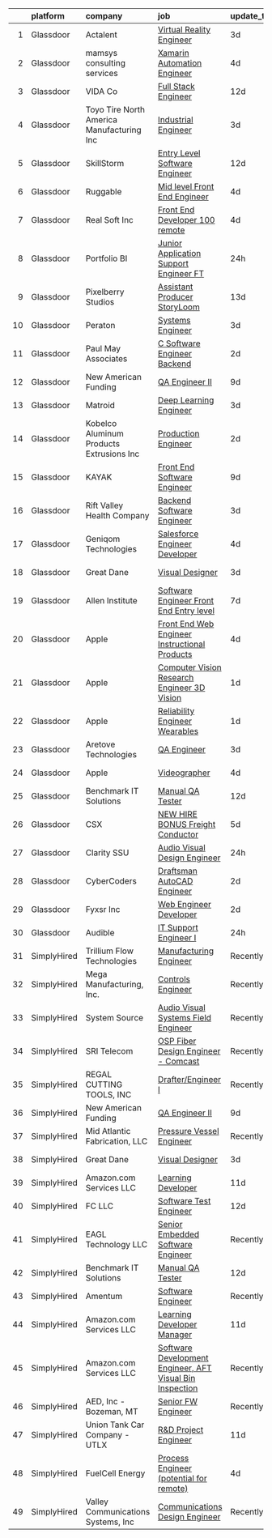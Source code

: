 

|    | platform    | company                                    | job                                                                                                                                                                                                                                                                                                                                                                                                                                                                                                                                                                                                                                                                                                                                                                                                                                                                                                                                                                                                                                                                                                                                                                                                                                                                                                                                                                                                                                                                    | update_time   | location           |
|---:|:------------|:-------------------------------------------|:-----------------------------------------------------------------------------------------------------------------------------------------------------------------------------------------------------------------------------------------------------------------------------------------------------------------------------------------------------------------------------------------------------------------------------------------------------------------------------------------------------------------------------------------------------------------------------------------------------------------------------------------------------------------------------------------------------------------------------------------------------------------------------------------------------------------------------------------------------------------------------------------------------------------------------------------------------------------------------------------------------------------------------------------------------------------------------------------------------------------------------------------------------------------------------------------------------------------------------------------------------------------------------------------------------------------------------------------------------------------------------------------------------------------------------------------------------------------------|:--------------|:-------------------|
|  1 | Glassdoor   | Actalent                                   | [Virtual Reality Engineer](https://www.glassdoor.com/partner/jobListing.htm?pos=112&ao=1110586&s=58&guid=00000181ec11f8938ef8dc76fab2d83e&src=GD_JOB_AD&t=SR&vt=w&ea=1&cs=1_8baabe8f&cb=1657523010173&jobListingId=1007991590234&cpc=0C139D4CAD5A6DB2&jrtk=3-0-1g7m13u6ah4cl801-1g7m13u6okf1h800-e123f93b03224335--6NYlbfkN0ChYVx_I3yfZ_JDY3EFoivtqvi_stwnZ_kRt8Dowt_l_d1ydueao4NE-oUleRJ4yhid_CeoFfmy6uQoSJcj1tXCzVNtvnLc8KfBv8JwlciI1hispA0U7IUYFh4NYyncA5WJuTYjsbIxaNJ1pZCkQp9upZVtdxCDAAOJmnCNqRCavlQoYQthpOGza9Vnw_VxhwMJ8bS8ukqGxldh1LLZQ7kJ1bAISYBnAiO_IwtD4DFGzVKnhCg765uWPGKf8xike2Y8dAgfPY4nAd7AikeSxPi6dGU6rrzOYHJJYhELI9Pex0FXTpneDJgjnZyJZdLmIAE8N9so2nXFDeEcCxKqs4cTG4rOZZ8Blm51RbQSFNgnZE41fuBhCJekPFG-RxGz9CPdKjeq9nufrYQs9GkOSI33Ho2fCHYoy29KqA4afleS3QjjBDn2JeRH1ZbWkyPXFic2W0tZdpYCxJYvbRsrroNkLWlax7lzOjjpIM0-9QxxVzdKOESbYeIJNHw-dpXU4fQPYIlG35ZTCQK6nYj63eVGauzMRuqiQ-ZG-4faEZ7kl0PzZXG-KKf0rZlRTdWO9Oxj38DLipJyE5yxgnKWJBrEWxB_0MPrPFrEThIUj0YL8N9ckcdKvhSYj9-Gw10fj6hckXQ1sXICftdcztgymdIb2V40A1Iz3wOkxozxFL980KGa6IlALMnLVRC88kCZEf__xOviUkAyG9BXzMhk_aKZ2TzYO-laNhvwxYeYKKUN9DEF3YUIIdqir4uE-iozTpw-NfkVTM7556cP1l7Ukm1z8zkYSMg3LZ3RDuFhnwLzZUQZJ1SeKXtdKuApDh_cI2A3g0ix7WIW98jJo9FWoPRTW4CosrwMYjGGb_siizC5qNgFSfIVo6VIEWQ5OWV_CZcuaq8_npb-9cWOX3PbCIV4AOd-Eq6siQrHZDyG2Up592QtEIc4zB88yalZz6HMS0XjIYV9RJFXmbpYF_AQOaGzxIUquVn4lIU%3D)                                                                                                      | 3d            | Chandler, AZ       |
|  2 | Glassdoor   | mamsys consulting services                 | [Xamarin Automation Engineer](https://www.glassdoor.com/partner/jobListing.htm?pos=128&ao=1136043&s=58&guid=00000181ec11f8938ef8dc76fab2d83e&src=GD_JOB_AD&t=SR&vt=w&ea=1&cs=1_a113b291&cb=1657523010174&jobListingId=1007987215763&jrtk=3-0-1g7m13u6ah4cl801-1g7m13u6okf1h800-03c781e898b2bafc-)                                                                                                                                                                                                                                                                                                                                                                                                                                                                                                                                                                                                                                                                                                                                                                                                                                                                                                                                                                                                                                                                                                                                                                      | 4d            | Remote             |
|  3 | Glassdoor   | VIDA   Co                                  | [Full Stack Engineer](https://www.glassdoor.com/partner/jobListing.htm?pos=129&ao=1136043&s=58&guid=00000181ec11f8938ef8dc76fab2d83e&src=GD_JOB_AD&t=SR&vt=w&ea=1&cs=1_8cb36d28&cb=1657523010174&jobListingId=1007968958775&jrtk=3-0-1g7m13u6ah4cl801-1g7m13u6okf1h800-8c90b941c32f8d07-)                                                                                                                                                                                                                                                                                                                                                                                                                                                                                                                                                                                                                                                                                                                                                                                                                                                                                                                                                                                                                                                                                                                                                                              | 12d           | Remote             |
|  4 | Glassdoor   | Toyo Tire North America Manufacturing Inc  | [Industrial Engineer](https://www.glassdoor.com/partner/jobListing.htm?pos=102&ao=1110586&s=58&guid=00000181ec11f8938ef8dc76fab2d83e&src=GD_JOB_AD&t=SR&vt=w&cs=1_6159a0cb&cb=1657523010171&jobListingId=1007990599138&cpc=7F406056C5176881&jrtk=3-0-1g7m13u6ah4cl801-1g7m13u6okf1h800-4adc6944c6a99d91--6NYlbfkN0Cl-bNrQm2eRcgXLaD9vg5hg3PouAjDOWYxFk61enuPWAtkepEELDygQjcIlNYezVOPZ1iphl-1L1Po-SWokCEEPimLC1zGTDGtPgmMSXoKKmFujUOZJ0BwkiCjhbd3q8F-_8RNDclAXAz_0J_ggvHHgO7fAQvggQnpAQTlbz16my4qZnEevQp1x_O5vd4cuZj1tcyCifAMwF8QcHbeVhch5GMF7h8igYCSMmbLnh_AtJcuv9RBfK60FykmxVdKwMaBq9qOtotnggLvEU7mFaYfy7Mg1S26QI-CnDQF35m81diEW1cMt1nDeyAGnO_sKfkfb3By_rmoooaP-RSC7WR5N9oHtcIyIlLldW34db1dtXgkbEHILoM_lAs0j6OBMwot0Gz1CsM2DjLkW90b7PFDJl6PIxBbqypxAd3zfiL9uog_Qsq12mcP43gyfi29sgb_9SiR1MQxaCBmXFqfLOvaraWaL8dmR5c%3D)                                                                                                                                                                                                                                                                                                                                                                                                                                                                                                                                                                                                                                                | 3d            | White, GA          |
|  5 | Glassdoor   | SkillStorm                                 | [Entry Level Software Engineer](https://www.glassdoor.com/partner/jobListing.htm?pos=106&ao=1110586&s=58&guid=00000181ec11f8938ef8dc76fab2d83e&src=GD_JOB_AD&t=SR&vt=w&cs=1_2c012d59&cb=1657523010171&jobListingId=1007968457747&cpc=5FEB1BEB8E14EF52&jrtk=3-0-1g7m13u6ah4cl801-1g7m13u6okf1h800-83f9f6b40d25ec2d--6NYlbfkN0Akpfp8SSZMfZN38QizqqtbOT4j-2RsCLW69coMAbJ8KQfsaYh2c5hjdHzxmKpQyo8SmWqQ_AqzpXp6FuZ-Lah931Eg5HMruilyeAThnzL5CX0amM9oCVp9Z-q9Ovx2y9pkyRvA4q7DQ_V4I7url_x8CJ006GSul6k2jLSHkh_OkNACjjOUeAPmM6Tj98p58omdfokMxyu0U_5cm9fQo4Tin1KQMDZsrtURXODWCt2ihNf1fIlDgz-TjTvSQ2tYshiNLEiwxdy55QUDSxKeK7q_i7IVjZtLjZ31qGmJvRHbUJANx5iQGH4w7jaYMe36S8r61S52LqvF4M4i2YtyIbVeB-d0kcrb77YvdP3eG3mpjWb05UxuqajchN7E8Rel-jZ3wVEVd03r_iIsbR-HFJt9VZo6IsFeJ1XlorKCfxCILMUM-NLPSfqIHg7-r5WYB4AyY9VF00BGCXWVb5TzTLHaP2WPLDZVgfogfZhy7zngv_8O_-YTkWfnHPdvuMcmFFtsly9hb2FScxH67wFU65M_os6-XlRkX5H4w84IIZmQqVRQtJ4O97bLVmQEF8StR_5EBO62sEZyAA%3D%3D)                                                                                                                                                                                                                                                                                                                                                                                                                                                                                                                        | 12d           | Dallas, TX         |
|  6 | Glassdoor   | Ruggable                                   | [Mid level Front End Engineer](https://www.glassdoor.com/partner/jobListing.htm?pos=123&ao=1136043&s=58&guid=00000181ec11f8938ef8dc76fab2d83e&src=GD_JOB_AD&t=SR&vt=w&ea=1&cs=1_6165febd&cb=1657523010174&jobListingId=1007987911037&jrtk=3-0-1g7m13u6ah4cl801-1g7m13u6okf1h800-defc157a3f64ba81-)                                                                                                                                                                                                                                                                                                                                                                                                                                                                                                                                                                                                                                                                                                                                                                                                                                                                                                                                                                                                                                                                                                                                                                     | 4d            | Los Angeles, CA    |
|  7 | Glassdoor   | Real Soft  Inc                             | [Front End Developer   100  remote](https://www.glassdoor.com/partner/jobListing.htm?pos=114&ao=1110586&s=58&guid=00000181ec11f8938ef8dc76fab2d83e&src=GD_JOB_AD&t=SR&vt=w&ea=1&cs=1_d7ade8b8&cb=1657523010173&jobListingId=1007987248350&cpc=2CAED5C921A5F994&jrtk=3-0-1g7m13u6ah4cl801-1g7m13u6okf1h800-06d8fc7f39379744--6NYlbfkN0DiQIiDHDK-hQubne5EGaja-6KWeX3s4TLCkt3ADUaSLMlLPfpfJJ3bm-5w7QVCX0i2qkG4ZCoAZBVi32g5pFCE2beQCaF78-mNhyuDkaHqqddfnm-46sh9bE1oSF1V_iPHGgwv5ZCpb4ahua7SpkRJpN71KWn2xtmz1MezwMJ5UgD10PTA4wxECbKd_8hQ41ccRsk7ttpRFZ7U8Oihff4FJWPV_tJ6g28Ar5tltr1BucYKfMEjZpnh7CWGGA9rwpfYvQjc57JWnGPDVqHUKsQE_JfWZHHV2zf6lrmC646LofgfamuszJTdXSSJzAux-vVW_3uxrMGYylfSse1oTc-HomYKVcOaY_Pv8md4aTwCMX_GuP0E_BV3xc3pKAqGCsmJNon4MAfNA_lAnyJUChKK6Wrp67ZiRWCuPFaBpaZtlnSrzCQ2WXvj5uPikSydOP9pbnNGOUIDDijfxVo8RfdK6xkKyycdwLlYrA2lGcdP3FeIDsOCNdQpNKCtlwXJT8GuYMzXBmvUkAceJTObqg5w)                                                                                                                                                                                                                                                                                                                                                                                                                                                                                                                                                                           | 4d            | Remote             |
|  8 | Glassdoor   | Portfolio BI                               | [Junior Application Support Engineer  FT ](https://www.glassdoor.com/partner/jobListing.htm?pos=120&ao=1136043&s=58&guid=00000181ec11f8938ef8dc76fab2d83e&src=GD_JOB_AD&t=SR&vt=w&ea=1&cs=1_7783820b&cb=1657523010173&jobListingId=1007994991873&jrtk=3-0-1g7m13u6ah4cl801-1g7m13u6okf1h800-0b880fc049358e4f-)                                                                                                                                                                                                                                                                                                                                                                                                                                                                                                                                                                                                                                                                                                                                                                                                                                                                                                                                                                                                                                                                                                                                                         | 24h           | Remote             |
|  9 | Glassdoor   | Pixelberry Studios                         | [Assistant Producer  StoryLoom ](https://www.glassdoor.com/partner/jobListing.htm?pos=127&ao=1136043&s=58&guid=00000181ec11f8938ef8dc76fab2d83e&src=GD_JOB_AD&t=SR&vt=w&ea=1&cs=1_8dd1fae8&cb=1657523010174&jobListingId=1007966711606&jrtk=3-0-1g7m13u6ah4cl801-1g7m13u6okf1h800-a26092c73696c4af-)                                                                                                                                                                                                                                                                                                                                                                                                                                                                                                                                                                                                                                                                                                                                                                                                                                                                                                                                                                                                                                                                                                                                                                   | 13d           | Mountain View, CA  |
| 10 | Glassdoor   | Peraton                                    | [Systems Engineer](https://www.glassdoor.com/partner/jobListing.htm?pos=103&ao=1110586&s=58&guid=00000181ec11f8938ef8dc76fab2d83e&src=GD_JOB_AD&t=SR&vt=w&cs=1_31987478&cb=1657523010171&jobListingId=1007991155807&cpc=1FDE87803EF93CD3&jrtk=3-0-1g7m13u6ah4cl801-1g7m13u6okf1h800-655da623406d878e--6NYlbfkN0Cx7R8OmodZU4Ze4hnUhR0Myw3_voyDLMHXumN7ynSuTrXceT3foN28OOGtcbbQ_75BWAlkeMwKsw3-l7JQYt0fteEVPKwajA_3C_kwtj79jworl9_IuSvAxfU22hH8GpOlFP1R7Kyg386PmHepfK5VYCF7arZ9uIB6rlSKjPbICzDEfnw7HCFiDZ4OkBlp6wEOP0gtRjhNTQWbeoGUM-iVO57siNctzPrjfvPQGPibdA-XuCKmCLbGa29nwyDfaUN0R_3RdR8YIyxqfeVgHItFfWBes9YuSq8qyWbw4AoqdIrA_Om5nWaLZ8hlCENWmdJR4hdqkzvQlLk91KDzw7-p_6E-354BPEDVxMQx6lSEwdpXkssIkHrtDSEpd2jU9anWqI-QXZLEoGt3WOj5fADRmFrcbo5Bk4UHn1Jxa-2zRNbiVh7CAKNShuHoknz8n-sn9j7VOOezgNJWr6SaKB1WuuEBsaFkt2B_tXRPxiKJVWTWKuO5QtSBNnGnnC_FOFGklleZOu17lZcy3Fcn63GOZMDHITEG7vHP9ZOnLo3HkI3EduOsoPR2iXotDUjiU2bcYYeHf2uN3YXbmwijuqZYrdAlbViO5PL2Nu6XL4m-6JmkfqypD2exfiD9brrX2TVEP37qg-um-0WaYwL8DDaeuzFnu0brRe4IIzk8MPokpteoaWXGfHfkNRiRH6lv_qly_jU3fwGi9wSz_e1hbVuVWNVGp6Ar2FMI7TlwLdceNS4hZKzPZwUTw-X0Gzl6f7J4O8oY6WMEM20DBs0MNfPGe64RgsDvmzq4-Db9B6_ct8gnPRc2QJARH-CXK5Z5FozdXusvGCbDcXBok6uyOXrjuvgi3_TIk-lrXn_vduxN9e6F-7WUs6ilubKKd07HdRhvVZkwcAF-REUnFXwQ_UbNT5jPubJGriEAyIXeLU6_z6rJ8pzHnwEbI_dyHRiXds4xLcOzaxjCZD1EZvcoo1OxgHwyWf_4P9LtO33yte7IC6TDuZEiZXmcPSh9RWNEtz6K-qUUqOG7CFhgpvAKAkRcHpslcs2hSbCMLsmJwHsy6mvDmuEJSbT1KNu4cuIbXRbVB7Mu7B3NQzqB6vpJHp_y) | 3d            | Springfield, VA    |
| 11 | Glassdoor   | Paul May Associates                        | [C  Software Engineer Backend](https://www.glassdoor.com/partner/jobListing.htm?pos=115&ao=1110586&s=58&guid=00000181ec11f8938ef8dc76fab2d83e&src=GD_JOB_AD&t=SR&vt=w&ea=1&cs=1_b65c6ec7&cb=1657523010173&jobListingId=1007993510213&cpc=3BA4CE39D5B5DEF5&jrtk=3-0-1g7m13u6ah4cl801-1g7m13u6okf1h800-c210fb0034058fac--6NYlbfkN0AtmmgL-6xvNJ2TgfBOZULzFUyk3B45PtfzaCI94ECTxMii_X1cqjm3M4kTkI7eOYUGaq3AxsEf7x-CoAOm0lB6z5AYGMcWIZZow8luU1Z4Vzr_m2Rjw8pf0uI2yMIp6ir6pShDZN9uWQ28o8lASgpJYdVlmEG1kqkgelZ-cTcaAssRzEOBCN3EFf9NSN2hAA7ZmPQ3klAH0tedpYXWbKo04158ifXgfvl3bsX_k53JPY9GgcXkluxSRoDpkWs_M1vnH0iaQ8oou4NuQA-crcMz38QMcTrumxkMO4ZkY9B2eBK-tK60EriilujgWfVSK8Po8hwRxcTmwlxgZ-gF6QbWtbe-BJtwVhcBnFiRdiiWPgmHLa579J_702_w0bghWv8mgPUqzlaDTIIYDbWnF0yV73w_HR7T7FI0EP0ERPtp4ALXdWZBPKKttgtISMZKhJxPsTdhQ4eiqNamkrtcHu1etlaNri6rtinDis8JruM4ZDf2-vKdBr5QUrCa89v6jZQ8IFKHtWoVy3EuUZpe1iNEqXfCWklrJ-xOBNZqaHWQ3g0DKX1a_F7uCC_210o2TuFeeqmU1A1wWpVpmwTZJmts620c9ZvE3baDFCDvn152X1dpfyWJ18H0M8h7is5JkhOvtpuVb46Z42lY0EpJHc_Z16_yfpw126fHMVGSIOJnSzp0DxFzD4JUDIRRZmN4NsXLMqOtw9oGl6WKS9hrNAUSkqIV-AEaZDjmX5a5UH4w_A%3D%3D)                                                                                                                                                                                                                                                                                                                                                    | 2d            | Remote             |
| 12 | Glassdoor   | New American Funding                       | [QA Engineer II](https://www.glassdoor.com/partner/jobListing.htm?pos=104&ao=1110586&s=58&guid=00000181ec11f8938ef8dc76fab2d83e&src=GD_JOB_AD&t=SR&vt=w&ea=1&cs=1_2f353dc7&cb=1657523010172&jobListingId=1007977325053&cpc=C4A69CCDBB3B9599&jrtk=3-0-1g7m13u6ah4cl801-1g7m13u6okf1h800-8071b41e2b998a05--6NYlbfkN0C2BFb7Ub2YUp4strrym9V3pWtjyRKtgHKt_kMzkewmGGJEved23y_kY-GSZp2akmM4feTJgguaViOzVxoGXs8mjlWV4_uvwsqy5loM9hBdE9Th_ON-aMsjCnMgnvn62hJgjoMrqHmiJXn_nPCoFvXsZppwFbUoDDuM9kXdyi97m_1OpiLHv9MglrIHGZtuae-M6Z8uNvXRKXkUb-J7bPSsWS9UAFZM5-ygF8OhLpApcj2kt89euw2-183NnP6mgnHCpn8n1L14TmYNUyli4oZxKF-h63KHYjR2av33aKzy6KY8xDnzS8ubpDNn41AYt6ZAtA-0zs_4_k7UtjFqE3FsTCkebmPeE4aesN5fL-QlU0R9a6fQVUmLgOB2IoeX0vP7gWUW3s3zdyfGGvzthDiFhi2w0n_MJ0TRfPPYvTwWGg2grOSQdNX419_XPiDNK2Jew3f_uHAp-iiQEFMiyXWPncC4aas-hQqGFTR7ViMwS8nJ84O6LKnI)                                                                                                                                                                                                                                                                                                                                                                                                                                                                                                                                                                                                                              | 9d            | Remote             |
| 13 | Glassdoor   | Matroid                                    | [Deep Learning Engineer](https://www.glassdoor.com/partner/jobListing.htm?pos=122&ao=1136043&s=58&guid=00000181ec11f8938ef8dc76fab2d83e&src=GD_JOB_AD&t=SR&vt=w&ea=1&cs=1_9497f3f3&cb=1657523010173&jobListingId=1007991407055&jrtk=3-0-1g7m13u6ah4cl801-1g7m13u6okf1h800-d8f6980969a754e7-)                                                                                                                                                                                                                                                                                                                                                                                                                                                                                                                                                                                                                                                                                                                                                                                                                                                                                                                                                                                                                                                                                                                                                                           | 3d            | Palo Alto, CA      |
| 14 | Glassdoor   | Kobelco Aluminum Products   Extrusions Inc | [Production Engineer](https://www.glassdoor.com/partner/jobListing.htm?pos=125&ao=1136043&s=58&guid=00000181ec11f8938ef8dc76fab2d83e&src=GD_JOB_AD&t=SR&vt=w&ea=1&cs=1_802376f2&cb=1657523010178&jobListingId=1007992433243&jrtk=3-0-1g7m13u6ah4cl801-1g7m13u6okf1h800-c1e48513fe5bbed1-)                                                                                                                                                                                                                                                                                                                                                                                                                                                                                                                                                                                                                                                                                                                                                                                                                                                                                                                                                                                                                                                                                                                                                                              | 2d            | Bowling Green, KY  |
| 15 | Glassdoor   | KAYAK                                      | [Front End Software Engineer](https://www.glassdoor.com/partner/jobListing.htm?pos=126&ao=1136043&s=58&guid=00000181ec11f8938ef8dc76fab2d83e&src=GD_JOB_AD&t=SR&vt=w&ea=1&cs=1_c8392a8b&cb=1657523010174&jobListingId=1007977062798&jrtk=3-0-1g7m13u6ah4cl801-1g7m13u6okf1h800-0b533f1905eb47d1-)                                                                                                                                                                                                                                                                                                                                                                                                                                                                                                                                                                                                                                                                                                                                                                                                                                                                                                                                                                                                                                                                                                                                                                      | 9d            | Cambridge, MA      |
| 16 | Glassdoor   | Rift Valley Health Company                 | [Backend Software Engineer](https://www.glassdoor.com/partner/jobListing.htm?pos=124&ao=1136043&s=58&guid=00000181ec11f8938ef8dc76fab2d83e&src=GD_JOB_AD&t=SR&vt=w&ea=1&cs=1_e0c62f8b&cb=1657523010177&jobListingId=1007991192639&jrtk=3-0-1g7m13u6ah4cl801-1g7m13u6okf1h800-bdf7b8695509fef8-)                                                                                                                                                                                                                                                                                                                                                                                                                                                                                                                                                                                                                                                                                                                                                                                                                                                                                                                                                                                                                                                                                                                                                                        | 3d            | Remote             |
| 17 | Glassdoor   | Geniqom Technologies                       | [Salesforce Engineer Developer](https://www.glassdoor.com/partner/jobListing.htm?pos=130&ao=1136043&s=58&guid=00000181ec11f8938ef8dc76fab2d83e&src=GD_JOB_AD&t=SR&vt=w&ea=1&cs=1_0ed7ff01&cb=1657523010178&jobListingId=1007987271906&jrtk=3-0-1g7m13u6ah4cl801-1g7m13u6okf1h800-0f6bf7d155ec1fae-)                                                                                                                                                                                                                                                                                                                                                                                                                                                                                                                                                                                                                                                                                                                                                                                                                                                                                                                                                                                                                                                                                                                                                                    | 4d            | Richardson, TX     |
| 18 | Glassdoor   | Great Dane                                 | [Visual Designer](https://www.glassdoor.com/partner/jobListing.htm?pos=107&ao=1110586&s=58&guid=00000181ec11f8938ef8dc76fab2d83e&src=GD_JOB_AD&t=SR&vt=w&ea=1&cs=1_14a4fb7b&cb=1657523010172&jobListingId=1007990618796&cpc=D2F1DE17EE1F43B9&jrtk=3-0-1g7m13u6ah4cl801-1g7m13u6okf1h800-766332630eccf0ea--6NYlbfkN0DCrBmmUxXYPxYG7BtQHLGDEZuinodfNqtJzgJjp5EgMkkYUlK82qrMWcGwYDPkSjg_0UXD-xCf0qLzuiwpX7WMyyuUey01Ain8LfI3gn2c2cDUg1kHGvejTPWwFN2F7KxHYmxylTIOAZdAOLiPMsTuhWjRmFBLj5G_X9azw-LYRlt8OfNLI3ndG5jFHF9uJjGdqaqJc8ePBXJGn7agObv29fcKBys5q79lMgf23bpMDJZ_1LJKHeb0bSBKLuXtN3ZHCyqi96GoRjPKeZynf9hii15YPdSEhRAQHK3mwJbwroGpqcOSRHGGTcH051Evr2xJVYcHNY2VtOK1IGnHJd0QUw4avqJ_SzSFrkVPxepki_VCu9snRmpnPp4wiXKewA9MtA6542qubn5VjTwTF2MtwzxTQCQrFP41xqHKxEcPuARoz58l9aoVus_AwBCXWwp3smVHFczMuTE-NcEUPrOFZw4c0ldQ444nTd1qQjHmx1xrjHOGCyuSl_966rEIeaAaKadLCiv0hw%3D%3D)                                                                                                                                                                                                                                                                                                                                                                                                                                                                                                                                                                                                 | 3d            | Savannah, GA       |
| 19 | Glassdoor   | Allen Institute                            | [Software Engineer Front End  Entry level](https://www.glassdoor.com/partner/jobListing.htm?pos=119&ao=1136043&s=58&guid=00000181ec11f8938ef8dc76fab2d83e&src=GD_JOB_AD&t=SR&vt=w&ea=1&cs=1_ae4e9ef3&cb=1657523010173&jobListingId=1007979384298&jrtk=3-0-1g7m13u6ah4cl801-1g7m13u6okf1h800-88e3844b36ee77b6-)                                                                                                                                                                                                                                                                                                                                                                                                                                                                                                                                                                                                                                                                                                                                                                                                                                                                                                                                                                                                                                                                                                                                                         | 7d            | Seattle, WA        |
| 20 | Glassdoor   | Apple                                      | [Front End Web Engineer   Instructional Products](https://www.glassdoor.com/partner/jobListing.htm?pos=105&ao=1110586&s=58&guid=00000181ec11f8938ef8dc76fab2d83e&src=GD_JOB_AD&t=SR&vt=w&cs=1_a6f25c8f&cb=1657523010171&jobListingId=1007986637505&cpc=32EE424DE2B657EB&jrtk=3-0-1g7m13u6ah4cl801-1g7m13u6okf1h800-cd5ec517aa01a0d5--6NYlbfkN0BvKrLyj5gPmtZO9T8euul8TCxuuKNOtzRJOomxnwSEodTz2Bc-sPZl1dBMH13w-jNPR8XfJL1kguE4gX_sLIWk9JYiqs8nZigU5ABZ-zUaUzYBB4EmwIAdw9MWHqsePAN7VSeOtiNhhKjZPzdlzJLBI03hoFtB_qfDykNGLZvhDPxbBOiByXQPKf3RKyIYT-Mm1C2C1jg1zwyROktx0wzrDQADKWiXeQ8uBv8HErmBZvWsk4dlltFHyLSx0Yy9j7C0ifA0S0ONmcu7QRKD9HZuRalHU0XiKNHxUK2P3vdBYDB2p3h0xWH4DSYxBGoaNbHnMiOSUd_mbCFKhdLv6wsFpNiO9YqCWXCmEYxaThGOQqHT9b8v9usqXzqkmYj-1gogWQBdYprjDzcBtXYWsmg-DoEeWkBvaFcj0N7P1J6fhzBmkpn5lkGoI4z4LS7eKEDp-AvlSFYssoidYzkdnaLWtALyptMryWN9yPmhR_ya_xL1uNGWO4ecyLw8cJItjG6LJfEIiswqNE6g_J28fUMElCsaLVw_RG8GwzXw0WXmrTVUuRpc-T9ndnN0nXzHbBLdv9iLqWjQHOoZpSKd7ZWyc9sXWYghnMVsazNcSRuHDDDEMFzJgQxyOOGR9FqZUWA0C6bhrjxrgEo1wskWnMtURrNOtQvYgngkLemFQiIQXGZiM9ZvK4DNzyMv4qZbowprxyptJCYj3fDJP9oLqQMW9QKNvwcRG7HQJdDUBivgD0mrPm5_JJnE19-C-74W-ldIyo6gDUgGViuLblV37E_IessVhHLOw9Teu09qUY62J-J21EO31lpwN5KG7XsuasZp1WgK9HrRMBKD5-LNm_OkeuCRmoeb1yLcxnLhWMi_oQ3zvJcsp120uu5BFwKl57ZsM2g0MXGdcotOC69tvE01mlq918FaWwOlh-DE0DSbV1I48Hih8CeI2e7vKilfBdhpm0A04imDFhMmC_c40xE0qFrPXkwEGjV99IKXEswBxg%3D%3D)                                                                      | 4d            | Seattle, WA        |
| 21 | Glassdoor   | Apple                                      | [Computer Vision Research Engineer   3D Vision](https://www.glassdoor.com/partner/jobListing.htm?pos=108&ao=1110586&s=58&guid=00000181ec11f8938ef8dc76fab2d83e&src=GD_JOB_AD&t=SR&vt=w&cs=1_e825010a&cb=1657523010172&jobListingId=1007994891558&cpc=654405A9B1E0A9F5&jrtk=3-0-1g7m13u6ah4cl801-1g7m13u6okf1h800-b60ad28fdda07d1b--6NYlbfkN0BvKrLyj5gPmtZO9T8euul8TCxuuKNOtzRJOomxnwSEodTz2Bc-sPZlt2Zgji_QUXEmfTkDBj05Hvn0WFPPYvcigi7ZCWK9b2keuuu_Kt-cWPsXjg_yan-Nbhu3K06bNIcIwlKnvqYKeMiv5wiAU-d5UiqWPlLPqtQT3upNKufxK3BsREHheCUW9KC3UQoTVHk4gP2530OPRkFTuXIgG5NFiQv03PBp4QyTun_xGsvaSnUtEGd9r3RJcnpZ92swN0y2-KukSnDSh-Ddg4rbAZuEIAWf1Ksjgs_MSil4no8Z42fiCnZI__X16XGGZOW-awBg_4Hux7iA44WHkJMFBrv6ICvIgQzt26vnoJO816S7exJGC08xKUAStfmfIz-Nj5rmBW9N0vqZWc_HhND1z7lCAxP4BKCwpuIT_5jCOpN3ZfYG6qCrigG8m4JYOO2uLAHj7-SSjisJjyKcmERBVPhRzAqeFCplwEK9QcA1sHbA56OSNtdVKZkKLg6dYLjQMgieheCZuB21z5M80eI96Z9LXN95yKbR4SGorTisIVJuWt6KUSRzriqKgIJ1EQw1yh1SalDtYYSKL4hnzU-ThobIrqiI188TFj1kSMQq8ubd9qC29yNL55plgCfzHeqRki54RuOlft4oLwOL9r22cTlviXNtvoStzO22tiGZ_TGHIDK8Ug1W-ujDOFGdOHDoHWrutPxNVzkpZo96RAQVIS0whOAC5v7UsVSwucnUifjlN-fOsME4TO2MbvSbWaB_vzJbvrdBPiYJsJkLWtpbd30d1QdiofZD97AIiNuiHLlNX4n2tlOgqhjhsvaQpaMSGa-CleFcfX_8eGbQa6KbLsfqwsRsxxfXXtjCSgkiYmTKJOw38zOMrSYC7RM_z_AQG0eMN_Hm8igUW5Ayu9tg0KeBduOcDx8cWbnnV-PMyY_SKbxxk_qiBNFkXwyyBeP0MLtDMsNmtKtyIsPK2dDSQwM2BqNyhDaWGFI%3D)                                                                                      | 1d            | Cupertino, CA      |
| 22 | Glassdoor   | Apple                                      | [Reliability Engineer   Wearables](https://www.glassdoor.com/partner/jobListing.htm?pos=111&ao=1110586&s=58&guid=00000181ec11f8938ef8dc76fab2d83e&src=GD_JOB_AD&t=SR&vt=w&cs=1_36ee103d&cb=1657523010172&jobListingId=1007994891486&cpc=AC285F3A3ECA6BB0&jrtk=3-0-1g7m13u6ah4cl801-1g7m13u6okf1h800-3225ec174e901948--6NYlbfkN0BvKrLyj5gPmtZO9T8euul8TCxuuKNOtzRJOomxnwSEodTz2Bc-sPZlO_uSwsktAejN199eymxu_kJ7bHIa6nOenmyjPbNnVEYWfx7IPucaf2XZFLyGyrvb1L9HaqPjQ63W3eG380w1Bx0ZVjqLv-VVRXN9Tf9UKpuwisXLgO2vE6tliZEDih6Z1Yu_9VlVjZhhCMp67-nI6q6-5tIWYxjy0JWqGyvTmdQnBbKQfOYT_AYDFSKoapnaOlufyv3H3qizH_tJVZCJ7rSIgmTadRIVLRAUko2pgQc8XC7FUe7t6MBQMdalvoc_mQ0qVrFyOWMoMviQA76ztqBXZctYn3wTF7L3NYZ_5fbUaJgpvUloh4-4XwjwJLmsfQqoDo7C5kEbj5j1lzPB3x3du4UivzSMsPmg-eOg982S8221a0S0iakfv88SDsmO59iqbWRE6zk9bk1mytlXgM_bE_9E9wUQ7OUT3eBJs2LmPKR3K5g1kBO_pHekJFs7otr3rTE3QiCzm6Ig2-BWwkITseLzrPx54U3FbajblW8Nq6Fmg8Rx9rFzCYoXNVApheMzIeAuR5YTnMej-ix4r-l9ggB4skDZ2a6U0fL1EoRP3plSs63f18OZ5JMtaqeHjiA6KnCjPyUJfTXyXy_SsLe_lGDzLmDchgWiegHj3yGB-dYK2v7WWphVztUkSC3hYainAgJvnpmgUdcbYwZtJxB0w54gvM89XU8PGVNOu4rPu7KxQ6avB9GVQx7f6wBTfew-Iaq8ObqcXOMQ2nXUh5UHhDH5N01gzFgTbsI7FqD1dTp9iWp6PblD4cS6_XIdhWRwm5x_ro_mq0IHGWA4rLyCdJx0wgbkECKBYcjnLAirnbLtJEpeIK7D4gzg1EfMC9YMGReVLx2ildzMzXkMYonm7jW0tdVIMwRGnnn2m-6Fo5pUDeMeRjikbHBtH4JLWiOCPUXlOntPyXN3OxPbBq99f2LU_5qC)                                                                                                                 | 1d            | Cupertino, CA      |
| 23 | Glassdoor   | Aretove Technologies                       | [QA Engineer](https://www.glassdoor.com/partner/jobListing.htm?pos=117&ao=1136043&s=58&guid=00000181ec11f8938ef8dc76fab2d83e&src=GD_JOB_AD&t=SR&vt=w&ea=1&cs=1_e0282b16&cb=1657523010173&jobListingId=1007990726530&jrtk=3-0-1g7m13u6ah4cl801-1g7m13u6okf1h800-afe0eda9df5c5321-)                                                                                                                                                                                                                                                                                                                                                                                                                                                                                                                                                                                                                                                                                                                                                                                                                                                                                                                                                                                                                                                                                                                                                                                      | 3d            | New York, NY       |
| 24 | Glassdoor   | Apple                                      | [Videographer](https://www.glassdoor.com/partner/jobListing.htm?pos=110&ao=1110586&s=58&guid=00000181ec11f8938ef8dc76fab2d83e&src=GD_JOB_AD&t=SR&vt=w&cs=1_0316424d&cb=1657523010172&jobListingId=1007988604866&cpc=8795CF9063CD573D&jrtk=3-0-1g7m13u6ah4cl801-1g7m13u6okf1h800-e82a78b500ee6f24--6NYlbfkN0BvKrLyj5gPmtZO9T8euul8TCxuuKNOtzRJOomxnwSEodTz2Bc-sPZlO_uSwsktAehPcL8Zl456sTSj6NSkNPEiy2KJu0uMsa2ndD0fbUZA75N3_VG2v_FLChKllAJTvUAsQoKOWAfjSGUZdJYVvvytGG24jNeHAmVTTCYyp_Ugu1XJx2gJ7qOrg3bujNB0cxHdY-zGeQBqhFaIlPTZaQFJ8ElztDSzihwkLgp-3i0FPE_QUmeKCXQmILVtESglel5nuEufiicJB8DhtNehPNG86ohuHaYc5k5c0f9hmiNrNKoNqXVLXW9ZfLdyNDMWMOAxDBMtMNza8wppRApKX22J5jgEXng3fbE_ozttt_ryhk122MhB7oOVGUoBGJOo01CIolEvKRQKKuIMN_NrZzGWpHzBfIZOlHPERckcu1V3qFzApZmkzpbMGjni7BxmzDR7483CubJPHWrBcQioXT3yu9FuVbKYlHJvCrS5-9vYzKOyIIb-0QK3stTgahaaQohoysxep6Cbpo1KzQ-lWu-p07k3d4M2s2EJ-2Kj4XgI0d3sswvDtaHQwr2ERQQSM7ehVULKiwUFJ0e8kaSgDSDwijno-liK9QXU9ZhEgp9E1-9cu4ta2fzrxpNDEr3aXH5H68snTgLsvuFcrnc0NnaPHPHhUWmgeANhUkufrxxwbQbd0rXl6O23xbME9B9recPyM14h5CFq1o9-eTJH8dGYAESdArx5BcEt-MOD2pL_YNgc3_8zR997doj7tYMrIXKe2jaN0FTq95bJs33HR4AYiBOq0EmKq4nFySIQngnBtEbJP_RuQYGVWf2N-kehZfQ_IkUEK-ONRGUQg5xRCSB-0OYOmwC7yV7bH-55qVD0Kp0XvdVBSKEulI1phmbbfGeXs0Y1QR0oZEqCMq1hw-FYsD-5Wb3hBAreGPQTvbzNOwQFO9ZCVR_P)                                                                                                                                                                     | 4d            | Cupertino, CA      |
| 25 | Glassdoor   | Benchmark IT Solutions                     | [Manual QA Tester](https://www.glassdoor.com/partner/jobListing.htm?pos=121&ao=1136043&s=58&guid=00000181ec11f8938ef8dc76fab2d83e&src=GD_JOB_AD&t=SR&vt=w&ea=1&cs=1_b27a058e&cb=1657523010173&jobListingId=1007968834503&jrtk=3-0-1g7m13u6ah4cl801-1g7m13u6okf1h800-d64aac1492e995d3-)                                                                                                                                                                                                                                                                                                                                                                                                                                                                                                                                                                                                                                                                                                                                                                                                                                                                                                                                                                                                                                                                                                                                                                                 | 12d           | Remote             |
| 26 | Glassdoor   | CSX                                        | [NEW HIRE BONUS Freight Conductor](https://www.glassdoor.com/partner/jobListing.htm?pos=109&ao=1110586&s=58&guid=00000181ec11f8938ef8dc76fab2d83e&src=GD_JOB_AD&t=SR&vt=w&cs=1_17187627&cb=1657523010172&jobListingId=1007985107709&cpc=AC285F3A3ECA6BB0&jrtk=3-0-1g7m13u6ah4cl801-1g7m13u6okf1h800-f09687135ad92713--6NYlbfkN0B4r7QDcS1FYldRU7VPv1R0Vj7kpMu-sKqn6UUkSgegOydivzZDyt9sEkzJ1oC44s0eO-pVNtZr0SHUIw2kbq-jpsA3gsVP6ybF62MgqJrByX2JBq0XSROvVpjOjS9WUd2YsGvif0G-38C08esSzWTGo2qHCX9Nmsgrf_p-pN0-7nVtohhNrnKg95OpkmVdtosxR43h3QMjXNVxSKjlU7cSnlXx1ru0WjKRe6EopL1UY1_lLCNyHfb_0zTZyJgywj5uryW84c4swSgKz-Vcxc_T2_A5nqKmz5okkY-QSna_un2I_DqP82msr91nyjZL3cVoUlSZRp_DMnJDmFGYQ36J7417BwQlCxeDkK_nKLGP2MH9eMHfIemWzgC9slzgEo-ZQOITCqZZgTTmHQsTEqHHSVhRcjLcqfTJATDbUMRgxIuN8HhIPhayKNLUtu3wxVEfpGrwJft0uDzLiGXaeo6fBeqSyOknGOKy272yS4H2KEndHPqhwHXoGJNeNOL9tvhXS2lhITwowpIS8ybNLMItOJAaYMJRceupgcmz0McQ8awuvTYpBW8_9Ype6SrYZFAcOzysN_24qUsNAUvGjWH9)                                                                                                                                                                                                                                                                                                                                                                                                                                                                                                                 | 5d            | Hagerstown, MD     |
| 27 | Glassdoor   | Clarity SSU                                | [Audio Visual Design Engineer](https://www.glassdoor.com/partner/jobListing.htm?pos=118&ao=1136043&s=58&guid=00000181ec11f8938ef8dc76fab2d83e&src=GD_JOB_AD&t=SR&vt=w&ea=1&cs=1_e1b4e6ad&cb=1657523010173&jobListingId=1007995800311&jrtk=3-0-1g7m13u6ah4cl801-1g7m13u6okf1h800-407bc9f77d9583b7-)                                                                                                                                                                                                                                                                                                                                                                                                                                                                                                                                                                                                                                                                                                                                                                                                                                                                                                                                                                                                                                                                                                                                                                     | 24h           | Remote             |
| 28 | Glassdoor   | CyberCoders                                | [Draftsman AutoCAD Engineer](https://www.glassdoor.com/partner/jobListing.htm?pos=113&ao=1110586&s=58&guid=00000181ec11f8938ef8dc76fab2d83e&src=GD_JOB_AD&t=SR&vt=w&ea=1&cs=1_d74255b7&cb=1657523010173&jobListingId=1007993311666&cpc=32EE424DE2B657EB&jrtk=3-0-1g7m13u6ah4cl801-1g7m13u6okf1h800-cc30fe71d322f9aa--6NYlbfkN0CpFJQzrgRR8WqXWK1qKKEqALWJw739KlKqr2H-MSI4eoBlI4EFrmor2FYZMP3muM2s5sO9QUqFNpuHiuT8yDMSD3y_VZzuc1mOOUlxhMVhXQMmA46n0l7V9jKvZOGo1RW9s0pJ3ACfBe7cFt_bEjR-sCwJPaTVDN-fdN9BioD69YuFfVjEpaAWNC3AEQPKl5Q8y84Z8nxoPK-1yugT4xHrXQr-5VT7j5gi6jXjmAMa9e41NQouNb1z886is3qxTre2UP2tPWUkCSrc52f6zilGm37N63ahUfFJWxntjah9rQ7BUM-VY_5ZL1OKJYyE6KgU5sWxoySYCorVHhqFQEKcqTyGPT0smoAyAlkZ6QIhEpgRT0AkhC3_5Ympu9gaYHmlXl1BFMbELENQIzdJc1E4bi6sOGd-CMAZPj1c_9ZEawgc1adcdJHQipLhPJCBk9gt9w6dsJTAd2WPlMBHYcwFwOMdm9fTf_S4eUZSDhxh3IXkkbWX-A5X9FDKRAHrankuGzv4D-oo46lIBXPGg0QHsTNnwZYjzK9uJumzM0M2AQ3iowrf2K0ADzHtgr8_UV0hcSBAab1qyrKMrKrgWZOiVdttkAdA4tZku8_vNr5XnIlIAt1b7m6YxNn7DBbZ2WsCyDbJHlBOOj-m7h51n1bq3T6hrLpVzAu4n-aJubwsBgywoPGmaflGXNIg_NsvF1YCk33jZyH5fc8azIQ6WLWWSXAdxOOaRTMvh2_XOhsTDyXgYM75eky2Kv4LBK_q5wc5fEYfhV_-X-JS88oq14BhmdiZL4LqpCE-u27aKnCDMn93k2SC9nvtuiYEo_QpO-NzT4BPFZ4WdZ2VrmCBavSttqdmgXy8BwPXDg7l-EmGY3CWFJ9OpYm9kz-oqVNpZQgkiwe9vmoo_G2lFTe_uTwvRAoE6UdPgl1AXgBBsy7o6HV6I1vMzB3B84P9RDwwU0PJa8sOfiJMIbDNY2vG5EjsMTwNyZD9cFM%3D)                                                                                                    | 2d            | Sterling, VA       |
| 29 | Glassdoor   | Fyxsr Inc                                  | [Web Engineer Developer](https://www.glassdoor.com/partner/jobListing.htm?pos=116&ao=1136043&s=58&guid=00000181ec11f8938ef8dc76fab2d83e&src=GD_JOB_AD&t=SR&vt=w&ea=1&cs=1_ec58beda&cb=1657523010173&jobListingId=1007993460236&jrtk=3-0-1g7m13u6ah4cl801-1g7m13u6okf1h800-97a31c3b0656655e-)                                                                                                                                                                                                                                                                                                                                                                                                                                                                                                                                                                                                                                                                                                                                                                                                                                                                                                                                                                                                                                                                                                                                                                           | 2d            | Houston, TX        |
| 30 | Glassdoor   | Audible                                    | [IT Support Engineer I](https://www.glassdoor.com/partner/jobListing.htm?pos=101&ao=1110586&s=58&guid=00000181ec11f8938ef8dc76fab2d83e&src=GD_JOB_AD&t=SR&vt=w&cs=1_9747d9c0&cb=1657523010171&jobListingId=1007995870724&cpc=AC8702F709218BCB&jrtk=3-0-1g7m13u6ah4cl801-1g7m13u6okf1h800-19f1b712f85b057c--6NYlbfkN0Bdd4o5uokT9skMYzkzH2dUVVc_sjS2wyLHOFjCY0bjoWlY3EBfcPTk1JugYgQlrlIEI8rPGLvJWOGihPf26dve6zI4lmNPhGrMadqzf3_n-liBRpsQTR8hXmunHNaZP2RFxEivQtSQmViqK1_uyemRntmJQHXWnDCrUQXGnuCTfwNCtTpZb7_59-AfzI7ZdPvaGFZL15WzKhq-4AltVdh6fH1BaevRgjSZIhBPaG9sCzFgpKiZCH4pL0JAktmlXOXr6JUeeAOslVcnylAEsJrJaeAR0-6MdmwEA2IN_vtmSRElHgwgR5wQcYD5OBqrMuhZ4bxbLNHtmWJiHMmO_5w4LbRrEfht1lJQualj8UijOs25iJ1kTNiZGcvvku6tpa_pRUJhpiSYM_rfeIlkp7xgBOHWdi7SbCzUROKxzs2lX4FMpo3_5kzbzM7dQELFk5vG6r6fuLotYw%3D%3D)                                                                                                                                                                                                                                                                                                                                                                                                                                                                                                                                                                                                                                                                | 24h           | Newark, NJ         |
| 31 | SimplyHired | Trillium Flow Technologies                 | [Manufacturing Engineer](https://www.simplyhired.com/job/R5OumYuk9WNefwGpQyCL7SXOKM9CE_p0gDtG8T--6feNE51vCLdT2Q?q=visual+engineer)                                                                                                                                                                                                                                                                                                                                                                                                                                                                                                                                                                                                                                                                                                                                                                                                                                                                                                                                                                                                                                                                                                                                                                                                                                                                                                                                     | Recently      | Fresno, CA         |
| 32 | SimplyHired | Mega Manufacturing, Inc.                   | [Controls Engineer](https://www.simplyhired.com/job/A-PuLvSL_MSX4LQRH98oIWQQrXj2TQ7eGS_jFvpYgV-Fy8o4GRfiNw?q=visual+engineer)                                                                                                                                                                                                                                                                                                                                                                                                                                                                                                                                                                                                                                                                                                                                                                                                                                                                                                                                                                                                                                                                                                                                                                                                                                                                                                                                          | Recently      | Rockford, IL       |
| 33 | SimplyHired | System Source                              | [Audio Visual Systems Field Engineer](https://www.simplyhired.com/job/xVBqUv_Jb7WJWKXZWvKMDvPPRs-yjpNF3jAs9pIqje1SIoBa9tk9Yw?q=visual+engineer)                                                                                                                                                                                                                                                                                                                                                                                                                                                                                                                                                                                                                                                                                                                                                                                                                                                                                                                                                                                                                                                                                                                                                                                                                                                                                                                        | Recently      | Hunt Valley, MD    |
| 34 | SimplyHired | SRI Telecom                                | [OSP Fiber Design Engineer - Comcast](https://www.simplyhired.com/job/ZaRN8rTrcrPDu28GDHtH5kPU6_hZIwJULbx_AEyf_hJdxrTf5OpwHg?q=visual+engineer)                                                                                                                                                                                                                                                                                                                                                                                                                                                                                                                                                                                                                                                                                                                                                                                                                                                                                                                                                                                                                                                                                                                                                                                                                                                                                                                        | Recently      | Remote +1 location |
| 35 | SimplyHired | REGAL CUTTING TOOLS, INC                   | [Drafter/Engineer I](https://www.simplyhired.com/job/WfS0fI5l4Ujh8p0oPBq7KPV4tnd7S7ht7My-q7XDW4ayIUkz_isGXA?q=visual+engineer)                                                                                                                                                                                                                                                                                                                                                                                                                                                                                                                                                                                                                                                                                                                                                                                                                                                                                                                                                                                                                                                                                                                                                                                                                                                                                                                                         | Recently      | Loris, SC          |
| 36 | SimplyHired | New American Funding                       | [QA Engineer II](https://www.simplyhired.com/job/dnkYQPcI-nIdtWvcrW9xdIG5jKNpdGhAb9l7vsVg4aOu1seceuYafA?q=visual+engineer)                                                                                                                                                                                                                                                                                                                                                                                                                                                                                                                                                                                                                                                                                                                                                                                                                                                                                                                                                                                                                                                                                                                                                                                                                                                                                                                                             | 9d            | Remote             |
| 37 | SimplyHired | Mid Atlantic Fabrication, LLC              | [Pressure Vessel Engineer](https://www.simplyhired.com/job/OH9_oJ5wSeq0JeCA3IHiK8tetekYKyd78DFH-K6QhpYdKQ0KTC_VAg?q=visual+engineer)                                                                                                                                                                                                                                                                                                                                                                                                                                                                                                                                                                                                                                                                                                                                                                                                                                                                                                                                                                                                                                                                                                                                                                                                                                                                                                                                   | Recently      | Fairmont, WV       |
| 38 | SimplyHired | Great Dane                                 | [Visual Designer](https://www.simplyhired.com/job/653tBe6BS6RDFxF7bxlGJpx4Q1Qdgg2X3774rXsl9OLSmMhtZbbjxA?q=visual+engineer)                                                                                                                                                                                                                                                                                                                                                                                                                                                                                                                                                                                                                                                                                                                                                                                                                                                                                                                                                                                                                                                                                                                                                                                                                                                                                                                                            | 3d            | Savannah, GA       |
| 39 | SimplyHired | Amazon.com Services LLC                    | [Learning Developer](https://www.simplyhired.com/job/_ML4-UC18h-vLgZvK8ELrmhTNGnt8lCy2lfByPgqU3pxDGyR8RYing?q=visual+engineer)                                                                                                                                                                                                                                                                                                                                                                                                                                                                                                                                                                                                                                                                                                                                                                                                                                                                                                                                                                                                                                                                                                                                                                                                                                                                                                                                         | 11d           | Remote             |
| 40 | SimplyHired | FC LLC                                     | [Software Test Engineer](https://www.simplyhired.com/job/Pha0pytOcEzWah5IgzjRSnRqdOv9KWky2dfRZn1lp-kC17-ehUd0TQ?q=visual+engineer)                                                                                                                                                                                                                                                                                                                                                                                                                                                                                                                                                                                                                                                                                                                                                                                                                                                                                                                                                                                                                                                                                                                                                                                                                                                                                                                                     | 12d           | Hollywood, MD      |
| 41 | SimplyHired | EAGL Technology LLC                        | [Senior Embedded Software Engineer](https://www.simplyhired.com/job/NRRLlY71XTwxn_6ghOkoDVqUm-CRYtq1XwytwTuYQvGMi8LxjjIksw?q=visual+engineer)                                                                                                                                                                                                                                                                                                                                                                                                                                                                                                                                                                                                                                                                                                                                                                                                                                                                                                                                                                                                                                                                                                                                                                                                                                                                                                                          | Recently      | Albuquerque, NM    |
| 42 | SimplyHired | Benchmark IT Solutions                     | [Manual QA Tester](https://www.simplyhired.com/job/KMUJOVpfjD1a7wHZ755Lg8I3sxfBqhYiXMMges5C4n8eegIoh9JEcA?q=visual+engineer)                                                                                                                                                                                                                                                                                                                                                                                                                                                                                                                                                                                                                                                                                                                                                                                                                                                                                                                                                                                                                                                                                                                                                                                                                                                                                                                                           | 12d           | Remote             |
| 43 | SimplyHired | Amentum                                    | [Software Engineer](https://www.simplyhired.com/job/pE-SjcX7eT0llPcxXt3ALLpY3OUzqJ-rHbCae0daU-relpLlXHpzIQ?q=visual+engineer)                                                                                                                                                                                                                                                                                                                                                                                                                                                                                                                                                                                                                                                                                                                                                                                                                                                                                                                                                                                                                                                                                                                                                                                                                                                                                                                                          | Recently      | Dahlgren, VA       |
| 44 | SimplyHired | Amazon.com Services LLC                    | [Learning Developer Manager](https://www.simplyhired.com/job/Khun_79Ap89Na4Q_VBIaEvZ2uuALW6qiDbqZoWlyym_QXnwLR3-7Bg?q=visual+engineer)                                                                                                                                                                                                                                                                                                                                                                                                                                                                                                                                                                                                                                                                                                                                                                                                                                                                                                                                                                                                                                                                                                                                                                                                                                                                                                                                 | 11d           | Remote             |
| 45 | SimplyHired | Amazon.com Services LLC                    | [Software Development Engineer, AFT Visual Bin Inspection](https://www.simplyhired.com/job/VbmqU8L2LaQxgpwy375wZEHU4wQE9QjafPDeYAp4wSqMlU70Zs7Eag?q=visual+engineer)                                                                                                                                                                                                                                                                                                                                                                                                                                                                                                                                                                                                                                                                                                                                                                                                                                                                                                                                                                                                                                                                                                                                                                                                                                                                                                   | Recently      | Remote +1 location |
| 46 | SimplyHired | AED, Inc - Bozeman, MT                     | [Senior FW Engineer](https://www.simplyhired.com/job/zINmUZXgScoXXgS_gyiF3t60esMGL8VWIM8nJ8Kv2CvxPHXAK-fHew?q=visual+engineer)                                                                                                                                                                                                                                                                                                                                                                                                                                                                                                                                                                                                                                                                                                                                                                                                                                                                                                                                                                                                                                                                                                                                                                                                                                                                                                                                         | Recently      | Bozeman, MT        |
| 47 | SimplyHired | Union Tank Car Company - UTLX              | [R&D Project Engineer](https://www.simplyhired.com/job/1qEnE3-RH4wDEYCD-cUJ34yK9S27dwtZhWpZSlbSUUaE9iSHpd1f0Q?q=visual+engineer)                                                                                                                                                                                                                                                                                                                                                                                                                                                                                                                                                                                                                                                                                                                                                                                                                                                                                                                                                                                                                                                                                                                                                                                                                                                                                                                                       | 11d           | Chicago, IL        |
| 48 | SimplyHired | FuelCell Energy                            | [Process Engineer (potential for remote)](https://www.simplyhired.com/job/Ut2MTQcbpo5z-5WbJWeGkZkifdKlmwMOvMqULW__8NlfJHOTPTTJDA?q=visual+engineer)                                                                                                                                                                                                                                                                                                                                                                                                                                                                                                                                                                                                                                                                                                                                                                                                                                                                                                                                                                                                                                                                                                                                                                                                                                                                                                                    | 4d            | Remote +1 location |
| 49 | SimplyHired | Valley Communications Systems, Inc         | [Communications Design Engineer](https://www.simplyhired.com/job/AUo7E07w2klkxUe_MpJEXKAe3q6D53g2ij9loL_ldPaRLYQDHOrlRg?q=visual+engineer)                                                                                                                                                                                                                                                                                                                                                                                                                                                                                                                                                                                                                                                                                                                                                                                                                                                                                                                                                                                                                                                                                                                                                                                                                                                                                                                             | Recently      | Chicopee, MA       |